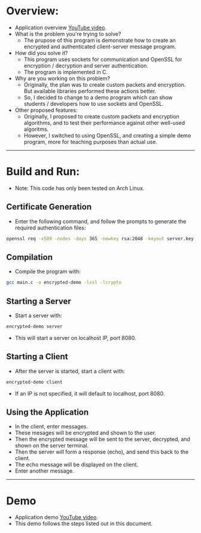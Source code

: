 # Overview:
- Application overview [YouTube video](https://youtu.be/N_R_G6CO4Rk).
- What is the problem you're trying to solve?
  - The prupose of this program is demonstrate how to create an encrypted and authenticated client-server message program.
- How did you solve it?
  - This program uses sockets for communication and OpenSSL for encryption / decryption and server authentication.
  - The program is implemented in C.
- Why are you working on this problem?
  - Originally, the plan was to create custom packets and encryption. But available libraries performed these actions better.
  - So, I decided to change to a demo program which can show students / developers how to use sockets and OpenSSL.
- Other proposed features:
  - Originally, I proposed to create custom packets and encryption algorithms, and to test their performance against other well-used algoritms.
  - However, I switched to using OpenSSL, and creating a simple demo program, more for teaching purposes than actual use.
---
# Build and Run:
- Note: This code has only been tested on Arch Linux.
## Certificate Generation
- Enter the following command, and follow the prompts to generate the required authentication files:
```bash
openssl req -x509 -nodes -days 365 -newkey rsa:2048 -keyout server.key -out server.crt
```
## Compilation
- Compile the program with:
```bash
gcc main.c -o encrypted-demo -lssl -lcrypto
```
## Starting a Server
- Start a server with:
```bash
encrypted-demo server
```
- This will start a server on localhost IP, port 8080.
## Starting a Client
- After the server is started, start a client with:
```bash
encrypted-demo client
```
- If an IP is not specified, it will default to localhost, port 8080.
## Using the Application
- In the client, enter messages.
- These mesages will be encrypted and shown to the user.
- Then the encrypted message will be sent to the server, decrypted, and shown on the server terminal.
- Then the server will form a response (echo), and send this back to the client.
- The echo message will be displayed on the client.
- Enter another message.
---
# Demo
- Application demo [YouTube video](https://youtu.be/eiZTuCTF9kI).
- This demo follows the steps listed out in this document.
